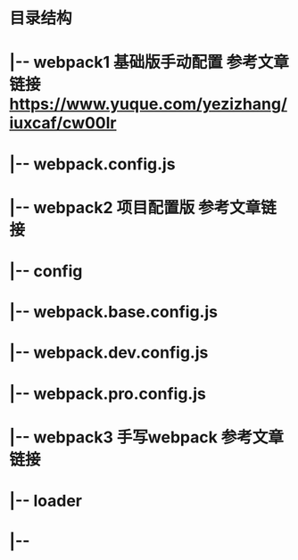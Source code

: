 # 目录结构

# |-- webpack1   基础版手动配置   参考文章链接  https://www.yuque.com/yezizhang/iuxcaf/cw00lr
#    |-- webpack.config.js

# |-- webpack2   项目配置版      参考文章链接
#    |-- config
#        |-- webpack.base.config.js
#        |-- webpack.dev.config.js
#        |-- webpack.pro.config.js

# |-- webpack3   手写webpack    参考文章链接
#    |-- loader
#    |--     